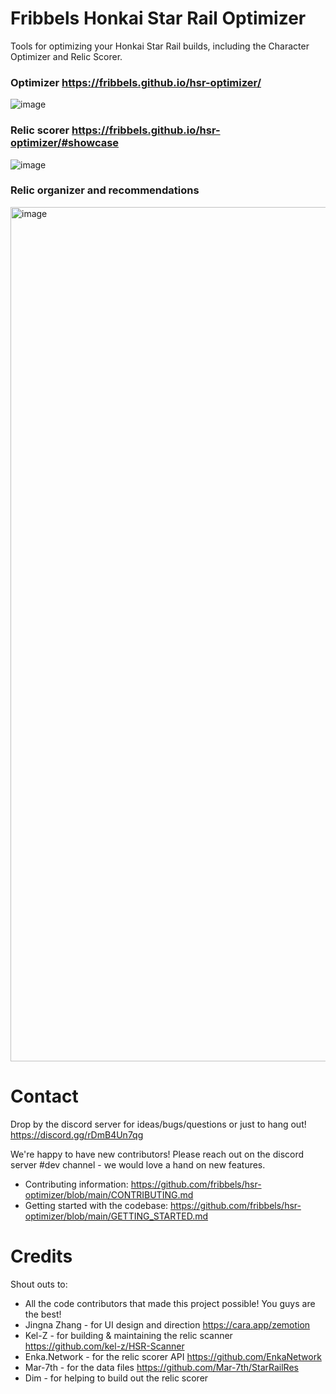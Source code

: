 # Fribbels Honkai Star Rail Optimizer

Tools for optimizing your Honkai Star Rail builds, including the Character Optimizer and Relic Scorer.

### Optimizer https://fribbels.github.io/hsr-optimizer/

![image](https://github.com/user-attachments/assets/fccde7c3-c2ec-4d26-bd94-ed36b6f4c231)

### Relic scorer https://fribbels.github.io/hsr-optimizer/#showcase

![image](https://github.com/user-attachments/assets/08729229-da7d-459f-b969-538b07672d50)

### Relic organizer and recommendations

<img width="1367" alt="image" src="https://github.com/fribbels/hsr-optimizer/assets/7908525/1274f519-7df7-413d-b97a-4f0e202d67fb">

# Contact

Drop by the discord server for ideas/bugs/questions or just to hang out! https://discord.gg/rDmB4Un7qg

We're happy to have new contributors! Please reach out on the discord server #dev channel - we would love a hand on new
features.

* Contributing information: https://github.com/fribbels/hsr-optimizer/blob/main/CONTRIBUTING.md
* Getting started with the codebase: https://github.com/fribbels/hsr-optimizer/blob/main/GETTING_STARTED.md

# Credits

Shout outs to:

* All the code contributors that made this project possible! You guys are the best!
* Jingna Zhang - for UI design and direction https://cara.app/zemotion
* Kel-Z - for building & maintaining the relic scanner https://github.com/kel-z/HSR-Scanner
* Enka.Network - for the relic scorer API https://github.com/EnkaNetwork
* Mar-7th - for the data files https://github.com/Mar-7th/StarRailRes
* Dim - for helping to build out the relic scorer

